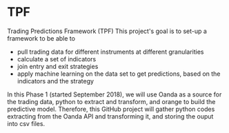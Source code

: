 # TPF
Trading Predictions Framework (TPF)
This project's goal is to set-up a framework to be able to 
- pull trading data for different instruments at different granularities
- calculate a set of indicators
- join entry and exit strategies
- apply machine learning on the data set to get predictions, based on the indicators and the strategy

In this Phase 1 (started September 2018), we will use Oanda as a source for the trading data, python to extract and transform, and orange to build the predictive model.
Therefore, this GitHub project will gather python codes extracting from the Oanda API and transforming it, and storing the ouput into csv files.
